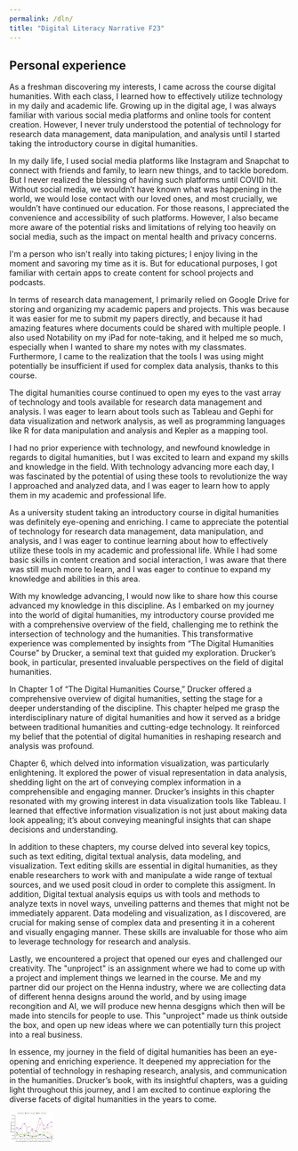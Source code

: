 ```yaml
---
permalink: /dln/
title: "Digital Literacy Narrative F23"
---
```


## Personal experience

As a freshman discovering my interests, I came across the course digital humanities. With each class, I learned how to effectively utilize technology in my daily and academic life. Growing up in the digital age, I was always familiar with various social media platforms and online tools for content creation. However, I never truly understood the potential of technology for research data management, data manipulation, and analysis until I started taking the introductory course in digital humanities.

In my daily life, I used social media platforms like Instagram and Snapchat to connect with friends and family, to learn new things, and to tackle boredom. But I never realized the blessing of having such platforms until COVID hit. Without social media, we wouldn’t have known what was happening in the world, we would lose contact with our loved ones, and most crucially, we wouldn’t have continued our education. For those reasons, I appreciated the convenience and accessibility of such platforms. However, I also became more aware of the potential risks and limitations of relying too heavily on social media, such as the impact on mental health and privacy concerns.

I'm a person who isn't really into taking pictures; I enjoy living in the moment and savoring my time as it is. But for educational purposes, I got familiar with certain apps to create content for school projects and podcasts.

In terms of research data management, I primarily relied on Google Drive for storing and organizing my academic papers and projects. This was because it was easier for me to submit my papers directly, and because it had amazing features where documents could be shared with multiple people. I also used Notability on my iPad for note-taking, and it helped me so much, especially when I wanted to share my notes with my classmates. Furthermore, I came to the realization that the tools I was using might potentially be insufficient if used for complex data analysis, thanks to this course.

The digital humanities course continued to open my eyes to the vast array of technology and tools available for research data management and analysis. I was eager to learn about tools such as Tableau and Gephi for data visualization and network analysis, as well as programming languages like R for data manipulation and analysis and Kepler as a mapping tool.

I had no prior experience with technology, and newfound knowledge in regards to digital humanities, but I was excited to learn and expand my skills and knowledge in the field. With technology advancing more each day, I was fascinated by the potential of using these tools to revolutionize the way I approached and analyzed data, and I was eager to learn how to apply them in my academic and professional life.

As a university student taking an introductory course in digital humanities was definitely eye-opening and enriching. I came to appreciate the potential of technology for research data management, data manipulation, and analysis, and I was eager to continue learning about how to effectively utilize these tools in my academic and professional life. While I had some basic skills in content creation and social interaction, I was aware that there was still much more to learn, and I was eager to continue to expand my knowledge and abilities in this area.

With my knowledge advancing, I would now like to share how this course advanced my knowledge in this discipline. As I embarked on my journey into the world of digital humanities, my introductory course provided me with a comprehensive overview of the field, challenging me to rethink the intersection of technology and the humanities. This transformative experience was complemented by insights from “The Digital Humanities Course” by Drucker, a seminal text that guided my exploration. Drucker’s book, in particular, presented invaluable perspectives on the field of digital humanities.

In Chapter 1 of “The Digital Humanities Course,” Drucker offered a comprehensive overview of digital humanities, setting the stage for a deeper understanding of the discipline. This chapter helped me grasp the interdisciplinary nature of digital humanities and how it served as a bridge between traditional humanities and cutting-edge technology. It reinforced my belief that the potential of digital humanities in reshaping research and analysis was profound.

Chapter 6, which delved into information visualization, was particularly enlightening. It explored the power of visual representation in data analysis, shedding light on the art of conveying complex information in a comprehensible and engaging manner. Drucker’s insights in this chapter resonated with my growing interest in data visualization tools like Tableau. I learned that effective information visualization is not just about making data look appealing; it’s about conveying meaningful insights that can shape decisions and understanding.

In addition to these chapters, my course delved into several key topics, such as text editing, digital textual analysis, data modeling, and visualization. Text editing skills are essential in digital humanities, as they enable researchers to work with and manipulate a wide range of textual sources, and we used posit cloud in order to complete this assigment. In addition,  Digital textual analysis equips us with tools and methods to analyze texts in novel ways, unveiling patterns and themes that might not be immediately apparent. Data modeling and visualization, as I discovered, are crucial for making sense of complex data and presenting it in a coherent and visually engaging manner. These skills are invaluable for those who aim to leverage technology for research and analysis.

Lastly, we encountered a project that opened our eyes and challenged our creativity. The "unproject" is an assignment where we had to come up with a project and implement things we learned in the course. Me and my partner did our project on the Henna industry, where we are collecting data of different henna designs around the world, and by using image recongition and AI, we will produce new henna desgigns which then will be made into stencils for people to use. This "unproject" made us think outside the box, and open up new ideas where we can potentially turn this project into a real business. 

In essence, my journey in the field of digital humanities has been an eye-opening and enriching experience. It deepened my appreciation for the potential of technology in reshaping research, analysis, and communication in the humanities. Drucker’s book, with its insightful chapters, was a guiding light throughout this journey, and I am excited to continue exploring the diverse facets of digital humanities in the years to come.


<img src="/assets/images/A2-1.jpg" style="zoom:25%;" />


